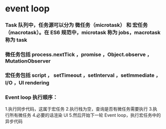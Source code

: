 # event loop
### Task 队列中，任务源可以分为 微任务（microtask） 和 宏任务（macrotask）。在 ES6 规范中，microtask 称为 jobs，macrotask 称为 task
### 微任务包括 process.nextTick ，promise ，Object.observe ，MutationObserver
### 宏任务包括 script ， setTimeout ，setInterval ，setImmediate ，I/O ，UI rendering
### Event loop 执行顺序：
1.执行同步代码，这属于宏任务
2.执行栈为空，查询是否有微任务需要执行
3.执行所有微任务
4.必要的话渲染 UI
5.然后开始下一轮 Event loop，执行宏任务中的异步代码